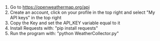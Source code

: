 1. Go to https://openweathermap.org/api
2. Create an account, click on your profile in the top right and select "My API keys" in the top right
3. Copy the Key and set the API_KEY variable equal to it
4. Install Requests with: "pip install requests"
5. Run the program with: "python WeatherCollector.py"
